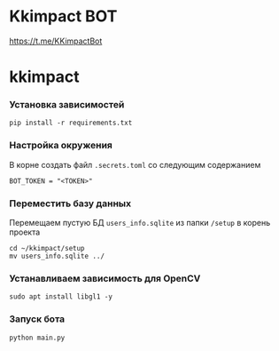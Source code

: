 # Kkimpact BOT

https://t.me/KKimpactBot

# kkimpact

### Установка зависимостей
```
pip install -r requirements.txt
```

### Настройка окружения
В корне создать файл `.secrets.toml` со следующим содержанием
```
BOT_TOKEN = "<TOKEN>"
```

### Переместить базу данных
Перемещаем пустую БД `users_info.sqlite` из папки `/setup` в корень проекта
```
cd ~/kkimpact/setup
mv users_info.sqlite ../
```

### Устанавливаем зависимость для OpenCV
```
sudo apt install libgl1 -y
```

### Запуск бота
```
python main.py
```
